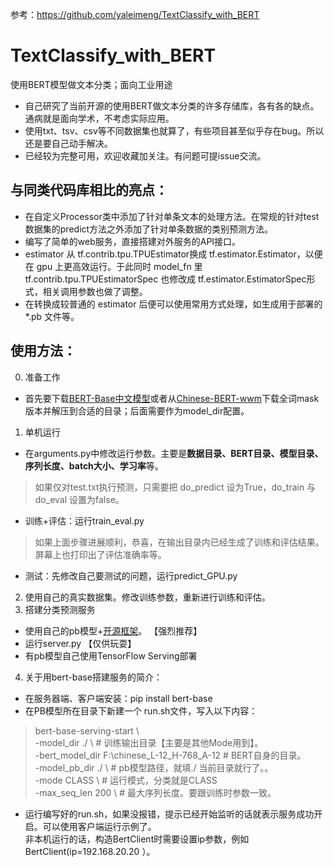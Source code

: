 参考：https://github.com/yaleimeng/TextClassify_with_BERT

# TextClassify_with_BERT
使用BERT模型做文本分类；面向工业用途

+ 自己研究了当前开源的使用BERT做文本分类的许多存储库，各有各的缺点。通病就是面向学术，不考虑实际应用。
+ 使用txt、tsv、csv等不同数据集也就算了，有些项目甚至似乎存在bug。所以还是要自己动手解决。
+ 已经较为完整可用，欢迎收藏加关注。有问题可提issue交流。

## 与同类代码库相比的亮点：
- 在自定义Processor类中添加了针对单条文本的处理方法。在常规的针对test数据集的predict方法之外添加了针对单条数据的类别预测方法。
- 编写了简单的web服务，直接搭建对外服务的API接口。
- estimator 从 tf.contrib.tpu.TPUEstimator换成 tf.estimator.Estimator，以便在 gpu 上更高效运行。于此同时 model_fn 里tf.contrib.tpu.TPUEstimatorSpec 也修改成 tf.estimator.EstimatorSpec形式，相关调用参数也做了调整。
- 在转换成较普通的 estimator 后便可以使用常用方式处理，如生成用于部署的 *.pb 文件等。

## 使用方法：
0. 准备工作
+ 首先要下载[BERT-Base中文模型](https://storage.googleapis.com/bert_models/2018_11_03/chinese_L-12_H-768_A-12.zip)或者从[Chinese-BERT-wwm](https://github.com/ymcui/Chinese-BERT-wwm)下载全词mask版本并解压到合适的目录；后面需要作为model_dir配置。
1. 单机运行
+ 在arguments.py中修改运行参数。主要是**数据目录、BERT目录、模型目录、序列长度、batch大小、学习率**等。
> 如果仅对test.txt执行预测，只需要把 do_predict 设为True，do_train 与do_eval 设置为false。
+ 训练+评估：运行train_eval.py </br>
> 如果上面步骤进展顺利，恭喜，在输出目录内已经生成了训练和评估结果。屏幕上也打印出了评估准确率等。</br>
+ 测试：先修改自己要测试的问题，运行predict_GPU.py</br>
2. 使用自己的真实数据集。修改训练参数，重新进行训练和评估。
3. 搭建分类预测服务
+ 使用自己的pb模型+[开源框架](https://github.com/macanv/BERT-BiLSTM-CRF-NER)。 【强烈推荐】
+ 运行server.py 【仅供玩耍】
+ 有pb模型自己使用TensorFlow Serving部署
4. 关于用bert-base搭建服务的简介：
+ 在服务器端、客户端安装：pip install bert-base
+ 在PB模型所在目录下新建一个 run.sh文件，写入以下内容：
> bert-base-serving-start \ </br>
    -model_dir ./ \   # 训练输出目录【主要是其他Mode用到】。</br>
    -bert_model_dir F:\chinese_L-12_H-768_A-12   # BERT自身的目录。</br>
    -model_pb_dir ./ \      # pb模型路径，就填./ 当前目录就行了。。 </br>
    -mode CLASS       \     # 运行模式，分类就是CLASS</br>
    -max_seq_len 200  \     # 最大序列长度。要跟训练时参数一致。</br>
+ 运行编写好的run.sh，如果没报错，提示已经开始监听的话就表示服务成功开启。可以使用客户端运行示例了。</br>
非本机运行的话，构造BertClient时需要设置ip参数，例如BertClient(ip=192.168.20.20 ）。
